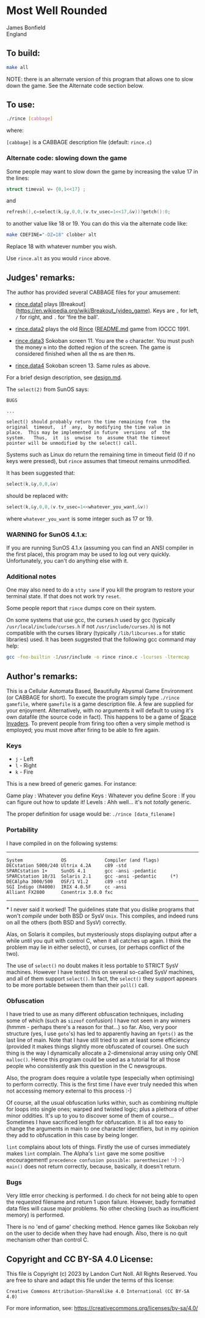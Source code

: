 # Most Well Rounded

James Bonfield\
England


## To build:

```sh
make all
```

NOTE: there is an alternate version of this program that allows one to slow down
the game. See the Alternate code section below.

## To use:

```sh
./rince [cabbage]
```

where:

`[cabbage]` is a CABBAGE description file  (default: `rince.c`)

### Alternate code: slowing down the game

Some people may want to slow down the game by increasing the
value 17 in the lines:


```c
struct timeval v= {0,1<<17} ;
```

and

```c
refresh(),c=select(k,&y,0,0,(v.tv_usec=1<<17,&v))?getch():0;
```

to another value like 18 or 19. You can do this via the alternate code like:


```sh
make CDEFINE="-DZ=18" clobber alt
```

Replace 18 with whatever number you wish.

Use `rince.alt` as you would `rince` above.


## Judges' remarks:

The author has provided several CABBAGE files for your amusement:

- [rince.data1](rince.data1) plays
[Breakout](https://en.wikipedia.org/wiki/Breakout_(video_game).  Keys are `,`
for left, `/` for right, and `.` for 'fire the ball'.

- [rince.data2](rince.data2) plays the old [Rince](/1991/rince/rince.c)
([README.md](/1991/rince/README.md) game from IOCCC 1991.

- [rince.data3](rince.data3) Sokoban screen 11. You are the `o` character.
You must push the money `m` into the dotted region of the screen. The game is
considered finished when all the `m`s are then `M`s.

- [rince.data4](rince.data4) Sokoban screen 13. Same rules as above.

For a brief design description, see [design.md](design.md).

The `select(2)` from SunOS says:

```
BUGS

...

select() should probably return the time remaining from  the
original  timeout,  if  any,  by modifying the time value in
place.  This may be implemented in future  versions  of  the
system.   Thus,  it  is  unwise  to  assume that the timeout
pointer will be unmodified by the select() call.
```

Systems such as Linux do return the remaining time in timeout
field (0 if no keys were pressed), but `rince` assumes that
timeout remains unmodified.

It has been suggested that:

```c
select(k,&y,0,0,&v)
```

should be replaced with:

```c
select(k,&y,0,0,(v.tv_usec=1<<whatever_you_want,&v))
```

where `whatever_you_want` is some integer such as 17 or 19.

### WARNING for SunOS 4.1.x:

If you are running SunOS 4.1.x (assuming you can find an ANSI
compiler in the first place), this program may be used to log
out very quickly.  Unfortunately, you can't do anything else
with it.

### Additional notes

One may also need to do a `stty sane` if you kill the program
to restore your terminal state. If that does not work try `reset`.

Some people report that `rince` dumps core on their system.

On some systems that use gcc, the curses.h used by gcc (typically
`/usr/local/include/curses.h` if not `/usr/include/curses.h`) is not compatible
with the curses library (typically `/lib/libcurses.a` for static libraries)
used. It has been suggested that the following gcc command may help:


```sh
gcc -fno-builtin -I/usr/include -o rince rince.c -lcurses -ltermcap
```


## Author's remarks:

This is a Cellular Automata Based, Beautifully Abysmal Game Environment (or
CABBAGE for short). To execute the program simply type `./rince gamefile`,
where `gamefile` is a game description file. A few are supplied for your
enjoyment. Alternatively, with no arguments it will default to using it's own
datafile (the source code in fact). This happens to be a game of [Space
Invaders](https://en.wikipedia.org/wiki/Space_Invaders).
To prevent people from firing too often a very simple method is employed; you
must move after firing to be able to fire again.

### Keys

- `j`	-	    Left
- `l`	-	    Right
- `k`	-	    Fire

This is a new breed of generic games. For instance:


Game play   : Whatever you define
Keys        : Whatever you define
Score       : If you can figure out how to update it!
Levels      : Ahh well... it's not *totally* generic.

The proper definition for usage would be: `./rince [data_filename]`

### Portability

I have compiled in on the following systems:

---
```
System              OS              Compiler (and flags)
DECstation 5000/240 Ultrix 4.2A     c89 -std
SPARCstation 1+     SunOS 4.1       gcc -ansi -pedantic
SPARCstation 10/31  Solaris 2.1     gcc -ansi -pedantic     (*)
DECAlpha 3000/500   OSF/1 V1.2      c89 -std
SGI Indigo (R4000)  IRIX 4.0.5F     cc -ansi
Alliant FX2800      Conentrix 3.0.0 fxc
```
---

\* I never said it worked! The guidelines state that you dislike programs that
won't *compile* under both BSD or SysV `Unix`. This compiles, and indeed runs
on all the others (both BSD and SysV) correctly.

Alas, on Solaris it compiles, but mysteriously stops displaying output
after a while until you quit with control C, when it all catches up again.
I think the problem may lie in either select(), or curses, (or perhaps
conflict of the two).

The use of `select()` no doubt makes it less portable to STRICT SysV
machines. However I have tested this on several so-called SysV
machines, and all of them support `select()`. In fact, the `select()` they
support appears to be more portable between them than their `poll()` call.


### Obfuscation

I have tried to use as many different obfuscation techniques, including
some of which (such as `sizeof` confusion) I have not seen in any winners
(hmmm - perhaps there's a reason for that...) so far. Also, very poor
structure (yes, I use `goto`'s) has led to apparently having an `fgets()` as
the last line of main. Note that I have still tried to aim at least some
efficiency (provided it makes things slightly more obfuscated of course).
One such thing is the way I dynamically allocate a 2-dimensional array
using only ONE `malloc()`. Hence this program could be used as a tutorial
for all those people who consistently ask this question in the C
newsgroups.

Also, the program does require a volatile type (especially when
optimising) to perform correctly. This is the first time I have ever
truly needed this when not accessing memory external to this process :-)

Of course, all the usual obfuscation lurks within, such as combining
multiple for loops into single ones; warped and twisted logic; plus a
plethora of other minor oddities. It's up to you to discover some of them
of course... Sometimes I have sacrificed length for obfuscation. It is all
too easy to change the arguments in main to one character identifiers, but
in my opinion they add to obfuscation in this case by being longer.

`lint` complains about lots of things. Firstly the use of curses immediately
makes `lint` complain. The Alpha's `lint` gave me some positive encouragement!
`precedence confusion possible: parenthesize!` :-) :-)
`main()` does not return correctly, because, basically, it doesn't return.

### Bugs

Very little error checking is performed. I do check for not being able to
open the requested filename and return 1 upon failure. However, badly
formatted data files will cause major problems. No other checking (such as
insufficient memory) is performed.

There is no 'end of game' checking method. Hence games like Sokoban rely
on the user to decide when they have had enough. Also, there is no quit
mechanism other than control C.


## Copyright and CC BY-SA 4.0 License:

This file is Copyright (c) 2023 by Landon Curt Noll.  All Rights Reserved.
You are free to share and adapt this file under the terms of this license:

    Creative Commons Attribution-ShareAlike 4.0 International (CC BY-SA 4.0)

For more information, see: https://creativecommons.org/licenses/by-sa/4.0/
